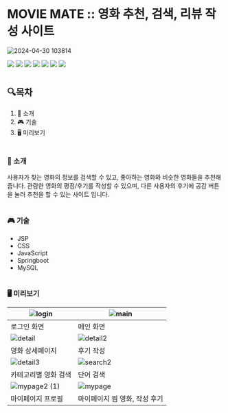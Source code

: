 # MOVIE MATE :: 영화 추천, 검색, 리뷰 작성 사이트

![2024-04-30 103814](https://github.com/Dasom04/Movie_mate/assets/156872543/30b755f1-975f-40ad-bf42-6a39ccae56b5)

<img src="https://img.shields.io/badge/Java-0D61FF?style=flat-square&logo=JAVA&logoColor=white"/> <img src="https://img.shields.io/badge/JavaScript-F7DF1E?style=flat-square&logo=JavaScript&logoColor=white"/> <img src="https://img.shields.io/badge/CSS-1572B6?style=flat-square&logo=css3&logoColor=white"/>
<img src="https://img.shields.io/badge/HTML-E34F26?style=flat-square&logo=HTML5&logoColor=white"/>
<img src="https://img.shields.io/badge/Spring-6DB33F?style=flat-square&logo=Spring&logoColor=white"/>
<img src="https://img.shields.io/badge/Gradle-02303A?style=flat-square&logo=gradle&logoColor=white"/>
<img src="https://img.shields.io/badge/MySQL-4479A1?style=flat-square&logo=mysql&logoColor=white"/>

#
## 🔍목차
1. 📒 소개
2. 🎮 기술
3. 🖥 미리보기
#
### 📒 소개
사용자가 찾는 영화의 정보를 검색할 수 있고, 좋아하는 영화와 비슷한 영화들을 추천해줍니다.
관람한 영화의 평점/후기를 작성할 수 있으며, 다른 사용자의 후기에 공감 버튼을 눌러 추천을 할 수 있는 사이트 입니다.

#
### 🎮 기술
+ JSP
+ CSS
+ JavaScript
+ Springboot
+ MySQL

#

### 🖥 미리보기
|![login](https://github.com/Dasom04/Movie_mate/assets/156872543/f0f23129-8cac-4640-9cb1-1280ad63026a)|![main](https://github.com/Dasom04/Movie_mate/assets/156872543/7a8961f1-0080-418e-bb07-737337ae70b0)|
|---|---|
|로그인 화면|메인 화면|
| ![detail](https://github.com/Dasom04/Movie_mate/assets/156872543/e8cce1db-3a43-4d36-9279-2ded92036764)| ![detail2](https://github.com/Dasom04/Movie_mate/assets/156872543/000078e4-ee88-4ee8-bd9f-0bb2e2fba52e)|
| 영화 상세페이지  | 후기 작성   |
| ![detail3](https://github.com/Dasom04/Movie_mate/assets/156872543/906fb866-76e8-42b7-8dd3-0e595fbf0664)| ![search2](https://github.com/Dasom04/Movie_mate/assets/156872543/41ddf3b9-6e05-4933-aa6e-57afee8396b2)|
|카테고리별 영화 검색|단어 검색|
|![mypage2 (1)](https://github.com/Dasom04/Movie_mate/assets/156872543/c88cfdaa-5e15-4006-bc24-348b903ca3c5)|![mypage](https://github.com/Dasom04/Movie_mate/assets/156872543/7dcd57a3-514c-4d09-9037-fa412943452c)|
|마이페이지 프로필|마이페이지 찜 영화, 작성 후기|
